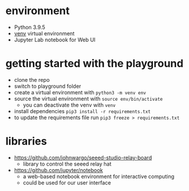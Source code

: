 # environment

* Python 3.9.5
* [venv](https://docs.python.org/3/library/venv.html) virtual environment
* Jupyter Lab notebook for Web UI

# getting started with the playground

* clone the repo
* switch to playground folder
* create a virtual environment with `python3 -m venv env`
* source the virtual environment with `source env/bin/activate`
  * you can deactivate the venv with `venv`
* install dependencies `pip3 install -r requirements.txt`
* to update the requirements file run `pip3 freeze > requirements.txt`

# libraries

* https://github.com/johnwargo/seeed-studio-relay-board
  * library to control the seeed relay hat
* https://github.com/jupyter/notebook
  * a web-based notebook environment for interactive computing
  * could be used for our user interface

